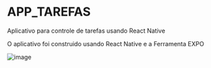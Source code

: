 # APP_TAREFAS
Aplicativo para controle de tarefas usando React Native

O aplicativo foi construido usando React Native e a Ferramenta EXPO

![image](https://user-images.githubusercontent.com/61145169/215378944-8423abb4-a0ee-4b94-bbae-fd2471b817a3.png)
